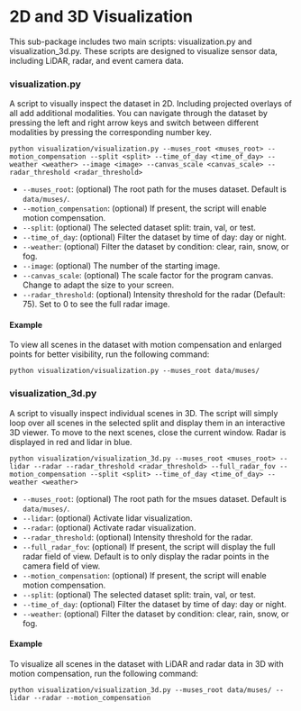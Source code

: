 # 2D and 3D Visualization

This sub-package includes two main scripts: visualization.py and visualization_3d.py. 
These scripts are designed to visualize sensor data, including LiDAR, radar, and event camera data.  

### visualization.py

A script to visually inspect the dataset in 2D. Including projected overlays of all add additional modalities.
You can navigate through the dataset by pressing the left and right arrow keys and switch between different modalities by pressing the corresponding number key.

```
python visualization/visualization.py --muses_root <muses_root> --motion_compensation --split <split> --time_of_day <time_of_day> --weather <weather> --image <image> --canvas_scale <canvas_scale> --radar_threshold <radar_threshold>
```

- `--muses_root`: (optional) The root path for the muses dataset. Default is `data/muses/`.
- `--motion_compensation`: (optional) If present, the script will enable motion compensation.
- `--split`: (optional) The selected dataset split: train, val, or test.
- `--time_of_day`: (optional) Filter the dataset by time of day: day or night.
- `--weather`: (optional) Filter the dataset by condition: clear, rain, snow, or fog.
- `--image`: (optional) The number of the starting image.
- `--canvas_scale`: (optional) The scale factor for the program canvas. Change to adapt the size to your screen.
- `--radar_threshold`: (optional) Intensity threshold for the radar (Default: 75). Set to 0 to see the full radar image.

#### Example

To view all scenes in the dataset with motion compensation and enlarged points for better visibility, run the following command:
```
python visualization/visualization.py --muses_root data/muses/
```

### visualization_3d.py

A script to visually inspect individual scenes in 3D.
The script will simply loop over all scenes in the selected split and display them in an interactive 3D viewer.
To move to the next scenes, close the current window. 
Radar is displayed in red and lidar in blue.

```
python visualization/visualization_3d.py --muses_root <muses_root> --lidar --radar --radar_threshold <radar_threshold> --full_radar_fov --motion_compensation --split <split> --time_of_day <time_of_day> --weather <weather>
```

- `--muses_root`: (optional) The root path for the msues dataset. Default is `data/muses/`.
- `--lidar`: (optional) Activate lidar visualization.
- `--radar`: (optional) Activate radar visualization.
- `--radar_threshold`: (optional) Intensity threshold for the radar.
- `--full_radar_fov`: (optional) If present, the script will display the full radar field of view. Default is to only display the radar points in the camera field of view.
- `--motion_compensation`: (optional) If present, the script will enable motion compensation.
- `--split`: (optional) The selected dataset split: train, val, or test.
- `--time_of_day`: (optional) Filter the dataset by time of day: day or night.
- `--weather`: (optional) Filter the dataset by condition: clear, rain, snow, or fog.

#### Example

To visualize all scenes in the dataset with LiDAR and radar data in 3D with motion compensation, run the following command:
```
python visualization/visualization_3d.py --muses_root data/muses/ --lidar --radar --motion_compensation 
```